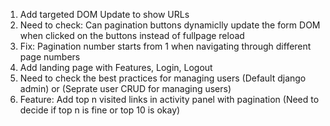 1. Add targeted DOM Update to show URLs
2. Need to check: Can pagination buttons dynamiclly update the form DOM when clicked on the buttons instead of fullpage reload
3. Fix: Pagination number starts from 1 when navigating through different page numbers
4. Add landing page with Features, Login, Logout
5. Need to check the best practices for managing users (Default django admin) or (Seprate user CRUD for managing users)
6. Feature: Add top n visited links in activity panel with pagination (Need to decide if top n is fine or top 10 is okay)
   
